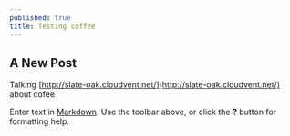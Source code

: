```yaml
---
published: true
title: Testing coffee
---
```


## A New Post

Talking [http://slate-oak.cloudvent.net/](http://slate-oak.cloudvent.net/) about cofee

Enter text in [Markdown](http://daringfireball.net/projects/markdown/). Use the toolbar above, or click the **?** button for formatting help.
